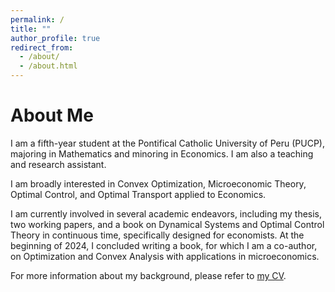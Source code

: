 ```yaml
---
permalink: /
title: ""
author_profile: true
redirect_from: 
  - /about/
  - /about.html
---
```


About Me
======

I am a fifth-year student at the Pontifical Catholic University of Peru (PUCP), majoring in Mathematics and minoring in Economics. I am also a teaching and research assistant. 

I am broadly interested in Convex Optimization, Microeconomic Theory, Optimal Control, and Optimal Transport applied to Economics.

I am currently involved in several academic endeavors, including my thesis, two working papers, and a book on Dynamical Systems and Optimal Control Theory in continuous time, specifically designed for economists. At the beginning of 2024, I concluded writing a book, for which I am a co-author, on Optimization and Convex Analysis with applications in microeconomics.

For more information about my background, please refer to [my CV](https://MarceloGallardoB.github.io/files/CV.pdf).
